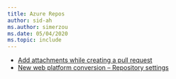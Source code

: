 ```yaml
---
title: Azure Repos
author: sid-ah
ms.author: simerzou
ms.date: 05/04/2020
ms.topic: include
---
```


- [Add attachments while creating a pull request](#add-attachments-while-creating-a-pull-request) 
- [New web platform conversion – Repository settings ](#new-web-platform-conversion--repository-settings)